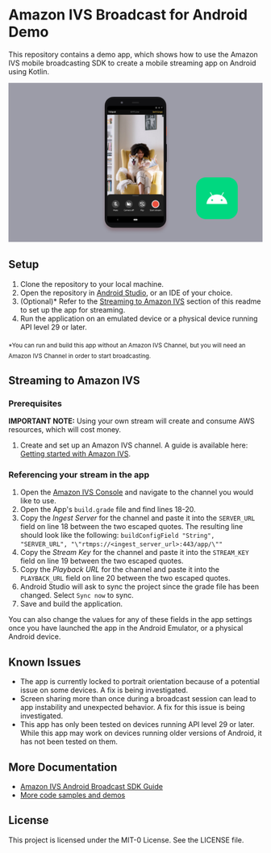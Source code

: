 # Amazon IVS Broadcast for Android Demo

This repository contains a demo app, which shows how to use the Amazon IVS mobile broadcasting SDK to create a mobile streaming app on Android using Kotlin.

<img src="app-screenshot.png" alt="An Android phone with the demo application running on the screen." />

## Setup

1. Clone the repository to your local machine.
2. Open the repository in [Android Studio](https://developer.android.com/studio), or an IDE of your choice.
3. (Optional)* Refer to the [Streaming to Amazon IVS](#streaming-to-amazon-ivs) section of this readme to set up the app for streaming.
4. Run the application on an emulated device or a physical device running API level 29 or later.

<sub>*You can run and build this app without an Amazon IVS Channel, but you will need an Amazon IVS Channel in order to start broadcasting.</sub>

## Streaming to Amazon IVS

### Prerequisites

**IMPORTANT NOTE:** Using your own stream will create and consume AWS resources, which will cost money.

1. Create and set up an Amazon IVS channel. A guide is available here: [Getting started with Amazon IVS](https://docs.aws.amazon.com/ivs/latest/userguide/GSIVS.html).

### Referencing your stream in the app

1. Open the [Amazon IVS Console](https://console.aws.amazon.com/ivs) and navigate to the channel you would like to use.
2. Open the App's `build.grade` file and find lines 18-20.
3. Copy the _Ingest Server_ for the channel and paste it into the `SERVER_URL` field on line 18 between the two escaped quotes. The resulting line should look like the following: `buildConfigField "String", "SERVER_URL", "\"rtmps://<ingest_server_url>:443/app/\""`
4. Copy the _Stream Key_ for the channel and paste it into the `STREAM_KEY` field on line 19 between the two escaped quotes.
5. Copy the _Playback URL_ for the channel and paste it into the `PLAYBACK_URL` field on line 20 between the two escaped quotes.
6. Android Studio will ask to sync the project since the grade file has been changed. Select `Sync now` to sync.
7. Save and build the application.

You can also change the values for any of these fields in the app settings once you have launched the app in the Android Emulator, or a physical Android device.

## Known Issues
- The app is currently locked to portrait orientation because of a potential issue on some devices. A fix is being investigated.
- Screen sharing more than once during a broadcast session can lead to app instability and unexpected behavior. A fix for this issue is being investigated.
- This app has only been tested on devices running API level 29 or later. While this app may work on devices running older versions of Android, it has not been tested on them.

## More Documentation

+ [Amazon IVS Android Broadcast SDK Guide](https://docs.aws.amazon.com/ivs/latest/userguide/broadcast-android.html)
+ [More code samples and demos](https://www.ivs.rocks/examples)

## License
This project is licensed under the MIT-0 License. See the LICENSE file.
